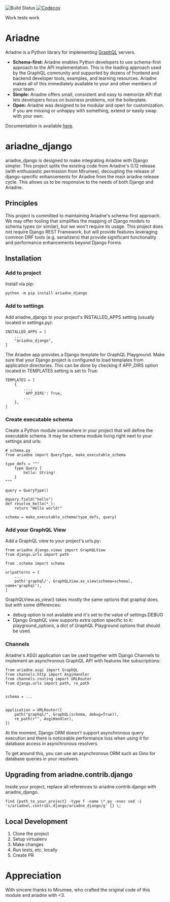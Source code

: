 ![Build Status](https://github.com/reset-button/ariadne_django/actions/workflows/main.yml/badge.svg)
[![Codecov](https://codecov.io/gh/reset-button/ariadne_django/branch/main/graph/badge.svg)](https://codecov.io/gh/reset-button/ariadne_django)

Work tests work

# Ariadne

Ariadne is a Python library for implementing [GraphQL](http://graphql.github.io/) servers.

- **Schema-first:** Ariadne enables Python developers to use schema-first approach to the API implementation. This is the leading approach used by the GraphQL community and supported by dozens of frontend and backend developer tools, examples, and learning resources. Ariadne makes all of this immediately available to your and other members of your team.
- **Simple:** Ariadne offers small, consistent and easy to memorize API that lets developers focus on business problems, not the boilerplate.
- **Open:** Ariadne was designed to be modular and open for customization. If you are missing or unhappy with something, extend or easily swap with your own.

Documentation is available [here](https://ariadnegraphql.org).

# ariadne_django

ariadne_django is designed to make integrating Ariadne with Django simpler.
This project splits the existing code from Ariadne's 0.12 release (with enthusiastic permission from Mirumee), decoupling the release of django-specific enhancements for Ariadne from the main ariadne release cycle.
This allows us to be responsive to the needs of both Django and Ariadne.

## Principles

This project is committed to maintaining Ariadne's schema-first approach.  We may offer tooling that simplifies the mapping of Django models to schema types (or similar), but we won't require its usage.
This project does not require Django REST Framework, but will provide features leveraging common DRF tools (e.g. serializers) that provide significant functionality and performance enhancements beyond Django Forms.

## Installation

### Add to project

Install via pip:

`python -m pip install ariadne_django`

### Add to settings

Add ariadne_django to your project's INSTALLED_APPS setting (usually located in settings.py):

```
INSTALLED_APPS = [
    ...
    "ariadne_django",
]
```

The Ariadne app provides a Django template for GraphQL Playground. Make sure that your Django project is configured to load templates from application directories. This can be done by checking if APP_DIRS option located in TEMPLATES setting is set to True:

```
TEMPLATES = [
    {
        ...,
        'APP_DIRS': True,
        ...
    },
]
```

### Create executable schema

Create a Python module somewhere in your project that will define the executable schema. It may be schema module living right next to your settings and urls:

```
# schema.py
from ariadne import QueryType, make_executable_schema

type_defs = """
    type Query {
        hello: String!
    }
"""

query = QueryType()

@query.field("hello")
def resolve_hello(*_):
    return "Hello world!"

schema = make_executable_schema(type_defs, query)
```

### Add your GraphQL View

Add a GraphQL view to your project's urls.py:

```
from ariadne_django.views import GraphQLView
from django.urls import path

from .schema import schema

urlpatterns = [
    ...
    path('graphql/', GraphQLView.as_view(schema=schema), name='graphql'),
]
```

GraphQLView.as_view() takes mostly the same options that graphql does, but with some differences:
- debug option is not available and it's set to the value of settings.DEBUG
- Django GraphQL view supports extra option specific to it: playground_options, a dict of GraphQL Playground options that should be used.


### Channels

Ariadne's ASGI application can be used together with Django Channels to implement an asynchronous GraphQL API with features like subscriptions:

```
from ariadne.asgi import GraphQL
from channels.http import AsgiHandler
from channels.routing import URLRouter
from django.urls import path, re_path


schema = ...


application = URLRouter([
    path("graphql/", GraphQL(schema, debug=True)),
    re_path(r"", AsgiHandler),
])
```

At the moment, Django ORM doesn't support asynchronous query execution and there is noticeable performance loss when using it for database access in asynchronous resolvers.

To get around this, you can use an asynchronous ORM such as Gino for database queries in your resolvers.

## Upgrading from ariadne.contrib.django

Inside your project, replace all references to ariadne.contrib.django with ariadne_django.

```
find {path_to_your_project} -type f -name \*.py -exec sed -i 's/ariadne\.contrib\.django/ariadne_django/g' {} \;
```

## Local Development

1. Clone the project
1. Setup virtualenv
1. Make changes
1. Run tests, etc. locally
1. Create PR

# Appreciation

With sincere thanks to Mirumee, who crafted the original code of this module and ariadne with <3.
